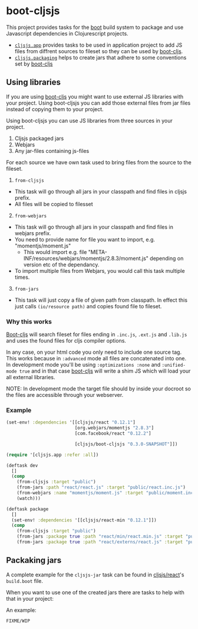 # boot-cljsjs

This project provides tasks for the [boot][boot] build system to package and
use Javascript dependencies in Clojurescript projects.

- [`cljsjs.app`][cljsjs-app] provides tasks to be used in application project
to add JS files from diffrent sources to fileset so they can be used by [boot-cljs][boot-cljs].
- [`cljsjs.packaging`][cljsjs-packaging] helps to create jars that adhere to some conventions set by [boot-cljs][boot-cljs]

## Using libraries

If you are using [boot-cljs][boot-cljs] you might want to use external JS libraries
with your project. Using boot-cljsjs you can add those external files from
jar files instead of copying them to your project.

Using boot-cljsjs you can use JS libraries from three sources in your project.

1. Cljsjs packaged jars
2. Webjars
3. Any jar-files containing js-files

For each source we have own task used to bring files from the source to the fileset.

1. `from-cljsjs`
  - This task will go through all jars in your classpath and find files in cljsjs prefix.
  - All files will be copied to filesset
2. `from-webjars`
  - This task will go through all jars in your classpath and find files in webjars prefix.
  - You need to provide name for file you want to import, e.g. "momentjs/moment.js"
    - This would import e.g. file "META-INF/resources/webjars/momentjs/2.8.3/moment.js" depending on version etc of the dependancy.
  - To import multiple files from Webjars, you would call this task multiple times.
3. `from-jars`
  - This task will just copy a file of given path from classpath. In effect this
  just calls `(io/resource path)` and copies found file to fileset.

### Why this works

[Boot-cljs][boot-cljs] will search fileset for files ending in `.inc.js`, `.ext.js` and `.lib.js`
and uses the found files for cljs compiler options.

In any case, on your html code you only need to include one source tag.
This works because in `:advanced` mode all files are concatenated into one.
In development mode you'll be using `:optimizations :none` and `:unified-mode true`
and in that case [boot-cljs][boot-cljs] will write a shim JS which will load
your all external libraries.

NOTE: In development mode the target file should by inside your docroot
so the files are accessible through your webserver.

### Example

```clj
(set-env! :dependencies '[[cljsjs/react "0.12.1"]
                          [org.webjars/momentjs "2.8.3"]
                          [com.facebook/react "0.12.2"]

                          [cljsjs/boot-cljsjs "0.3.0-SNAPSHOT"]])

(require '[cljsjs.app :refer :all])

(deftask dev
  []
  (comp
    (from-cljsjs :target "public")
    (from-jars :path "react/react.js" :target "public/react.inc.js")
    (from-webjars :name "momentjs/moment.js" :target "public/moment.inc.js")
    (watch)))

(deftask package
  []
  (set-env! :dependencies '[[cljsjs/react-min "0.12.1"]])
  (comp
    (from-cljsjs :target "public")
    (from-jars :package true :path "react/min/react.min.js" :target "public/react.inc.js")
    (from-jars :package true :path "react/externs/react.js" :target "public/react.ext.js")))
```

## Packaking jars

A complete example for the `cljsjs-jar` task can be found in [cljsjs/react][cljsjs-react]'s `build.boot` file.

When you want to use one of the created jars there are tasks to help with that in your project:

An example:

```
FIXME/WIP
```

[boot]: https://github.com/boot-clj/boot
[cljsjs-packaging]: https://github.com/cljsjs/boot-cljsjs/blob/master/src/cljsjs/packaging.clj
[cljsjs-app]: https://github.com/cljsjs/boot-cljsjs/blob/master/src/cljsjs/app.clj
[boot-cljs]: https://github.com/adzerk/boot-cljs
[cljsjs-react]: https://github.com/cljsjs/packages/tree/master/react
